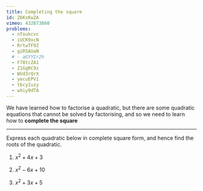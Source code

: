 ```yaml
---
title: Completing the square
id: Z6KsKwZA
vimeo: 432873860
problems:
  - nToukcvc
  - iUCK9xcN
  - RrtwTF9Z
  - giR5AUaN
  # - aGYYIr2h
  - F78tcZA1
  - Z1GgRC9z
  - WVd3rQrX
  - yecuEPV1
  - t6cyIuzy
  - wXiy9dTA
---
```


We have learned how to factorise a quadratic, but there are some quadratic equations that cannot be solved by factorising, and so we need to learn how to **complete the square**

---

Express each quadratic below in complete square form, and hence find the roots of the quadratic.

 1. $x^2 + 4x + 3$

 1. $x^2 - 6x + 10$

 1. $x^2 + 3x + 5$
